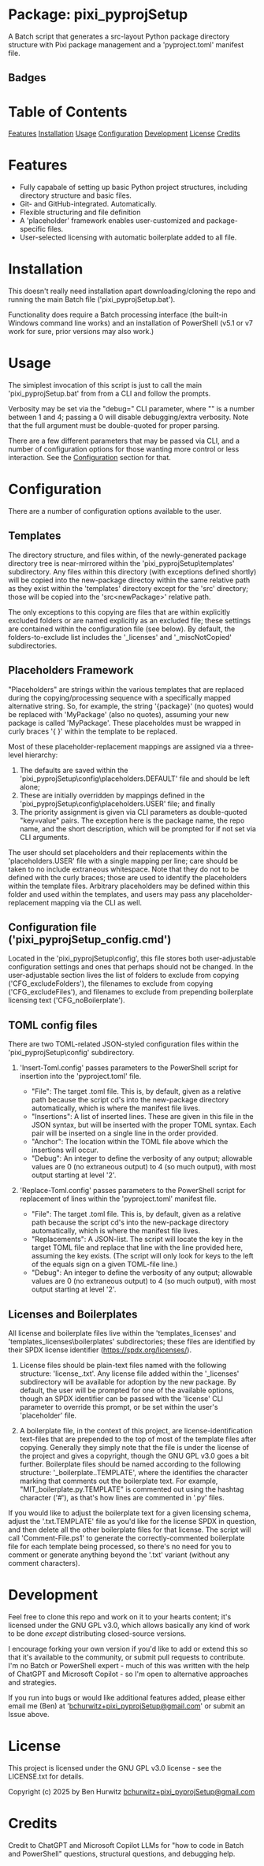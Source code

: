 <!--%%%%%%%%%%%%%%%%%%%%%%%%%%%%%%%%%%%%%%%%%%%%%%%%%%%%%%%%%%%%%%%%%%%%%%%%%% -->
<!-- File: README.md   -->
<!--   -->
<!-- Description: An overview of this project: what it is, how to use it, and who to thank.  --> 
<!--   -->
<!-- Note from GitHub: The README "should contain only the necessary information for developers to get started using and contributing to your project. Longer documentation is best suited for wikis."   -->
<!--   -->
<!--%%%%%%%%%%%%%%%%%%%%%%%%%%%%%%%%%%%%%%%%%%%%%%%%%%%%%%%%%%%%%%%%%%%%%%%%%% --> 

# Package: pixi_pyprojSetup

A Batch script that generates a src-layout Python package directory structure with Pixi package management and a 'pyproject.toml' manifest file.

## Badges
<!--Shields for things like version, license, build status, Python version, etc. -->


# Table of Contents
[Features](#Features)
[Installation](#Installation)
[Usage](#Usage)
[Configuration](#Configuration)
[Development](#Development)
[License](#License)
[Credits](#Credits)


# Features
 - Fully capabale of setting up basic Python project structures, including directory structure and basic files.
 - Git- and GitHub-integrated. Automatically.
 - Flexible structuring and file definition
 - A 'placeholder' framework enables user-customized and package-specific files.
 - User-selected licensing with automatic boilerplate added to all file.


# Installation
This doesn't really need installation apart downloading/cloning the repo and running the main Batch file ('pixi_pyprojSetup.bat'). 

Functionality does require a Batch processing interface (the built-in Windows command line works) and an installation of PowerShell (v5.1 or v7 work for sure, prior versions may also work.) 


# Usage
The simiplest invocation of this script is just to call the main 'pixi_pyprojSetup.bat' from from a CLI and follow the prompts. 

Verbosity may be set via the "debug=<level>" CLI parameter, where "<level>" is a number between 1 and 4; passing a 0 will disable debugging/extra verbosity. Note that the full argument must be double-quoted for proper parsing. 

There are a few different parameters that may be passed via CLI, and a number of configuration options for those wanting more control or less interaction. See the [Configuration](#Configuration) section for that. 


# Configuration
There are a number of configuration options available to the user.


## Templates 
The directory structure, and files within, of the newly-generated package directory tree is near-mirrored within the 'pixi_pyprojSetup\templates' subdirectory. Any files  within this directory (with exceptions defined shortly) will be copied into the new-package directoy within the same relative path as they exist within the 'templates' directory except for the 'src' directory; those will be copied into the 'src\<newPackage>' relative path. 

The only exceptions to this copying are files that are within explicitly excluded folders or are named explicitly as an excluded file; these settings are contained within the configuration file (see below). By default, the folders-to-exclude list includes the '_licenses' and '_miscNotCopied' subdirectories.


## Placeholders Framework
"Placeholders" are strings within the various templates that are replaced during the copying/processing sequence with a specifically mapped alternative string. So, for example, the string '{package}' (no quotes) would be replaced with 'MyPackage' (also no quotes), assuming your new package is called 'MyPackage'. These placeholdes must be wrapped in curly braces '{ }' within the template to be replaced. 

Most of these placeholder-replacement mappings are assigned via a three-level hierarchy: 
1. The defaults are saved within the 'pixi_pyprojSetup\config\placeholders.DEFAULT' file and should be left alone;
2. These are initially overridden by mappings defined in the 'pixi_pyprojSetup\config\placeholders.USER' file; and finally
3. The priority assignment is given via CLI parameters as double-quoted "key=value" pairs.
The exception here is the package name, the repo name, and the short description, which will be prompted for if not set via CLI arguments.

The user should set placeholders and their replacements within the 'placeholders.USER' file with a single mapping per line; care should be taken to no include extraneous whitespace. Note that they do not to be defined with the curly braces; those are used to identify the placeholders within the template files. Arbitrary placeholders may be defined within this folder and used within the templates, and users may pass any placeholder-replacement mapping via the CLI as well.


## Configuration file ('pixi_pyprojSetup_config.cmd')
Located in the 'pixi_pyprojSetup\config', this file stores both user-adjustable configuration settings and ones that perhaps should not be changed. In the user-adjustable section lives the list of folders to exclude from copying ('CFG_excludeFolders'), the filenames to exclude from copying ('CFG_excludeFiles'), and filenames to exclude from prepending boilerplate licensing text ('CFG_noBoilerplate'). 



## TOML config files
There are two TOML-related JSON-styled configuration files within the 'pixi_pyprojSetup\config' subdirectory. 

1. 'Insert-Toml.config' passes parameters to the PowerShell script for insertion into the 'pyproject.toml' file. 
    - "File": The target .toml file. This is, by default, given as a relative path because the script cd's into the new-package directory automatically, which is where the manifest file lives.
    - "Insertions": A list of inserted lines. These are given in this file in the JSON syntax, but will be inserted with the proper TOML syntax. Each pair will be inserted on a single line in the order provided.
    - "Anchor": The location within the TOML file above which the insertions will occur.
    - "Debug": An integer to define the verbosity of any output; allowable values are 0 (no extraneous output) to 4 (so much output), with most output starting at level '2'.

2. 'Replace-Toml.config' passes parameters to the PowerShell script for replacement of lines within the 'pyproject.toml' manifest file.
    - "File": The target .toml file. This is, by default, given as a relative path because the script cd's into the new-package directory automatically, which is where the manifest file lives.
    - "Replacements": A JSON-list. The script will locate the key in the target TOML file and replace that line with the line provided here, assuming the key exists. (The script will only look for keys to the left of the equals sign on a given TOML-file line.)
    - "Debug": An integer to define the verbosity of any output; allowable values are 0 (no extraneous output) to 4 (so much output), with most output starting at level '2'.

        
## Licenses and Boilerplates
All license and boilerplate files live within the 'templates\_licenses' and 'templates\_licenses\boilerplates' subdirectories; these files are identified by their SPDX license identifier (<https://spdx.org/licenses/>). 

1. License files should be plain-text files named with the following structure: 'license_<SPDX-identifier>.txt'. Any license file added within the '_licenses' subdirectory will be available for adoption by the new package. By default, the user will be prompted for one of the available options, though an SPDX identifier can be passed with the 'license' CLI parameter to override this prompt, or be set within the user's 'placeholder' file.

2. A boilerplate file, in the context of this project, are license-identification text-files that are prepended to the top of most of the template files after copying. Generally they simply note that the file is under the license of the project and gives a copyright, though the GNU GPL v3.0 goes a bit further. Boilerplate files should be named according to the following structure: '<SPDX-identifier>_boilerplate.<ext>.TEMPLATE', where the <ext> identifies the character marking that comments out the boilerplate text. For example, "MIT_boilerplate.py.TEMPLATE" is commented out using the hashtag character ('#'), as that's how lines are commented in '.py' files.

If you would like to adjust the boilerplate text for a given licensing schema, adjust the '<SPDX-identifier>.txt.TEMPLATE' file as you'd like for the license SPDX in question, and then delete all the other boilerplate files for that license. The script will call 'Comment-File.ps1' to generate the correctly-commented boilerplate file for each template being processed, so there's no need for you to comment or generate anything beyond the '.txt' variant (without any comment characters). 


# Development
Feel free to clone this repo and work on it to your hearts content; it's licensed under the GNU GPL v3.0, which allows basically any kind of work to be done _except_ distributing closed-source versions. 

I encourage forking your own version if you'd like to add or extend this so that it's available to the community, or submit pull requests to contribute. I'm no Batch or PowerShell expert - much of this was written with the help of ChatGPT and Microsoft Copilot - so I'm open to alternative approaches and strategies. 

If you run into bugs or would like additional features added, please either email me (Ben) at 'bchurwitz+pixi_pyprojSetup@gmail.com' or submit an Issue above.


# License
This project is licensed under the GNU GPL v3.0 license - see the LICENSE.txt for details.

Copyright (c) 2025 by Ben Hurwitz <bchurwitz+pixi_pyprojSetup@gmail.com>


# Credits
Credit to ChatGPT and Microsoft Copilot LLMs for "how to code in Batch and PowerShell" questions, structural questions, and debugging help.